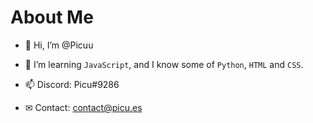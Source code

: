 # About Me

- 👋 Hi, I’m @Picuu
- 👀 I’m learning ``JavaScript``, and I know some of ``Python``, ``HTML`` and ``CSS``.

- 📫 Discord: Picu#9286
- ✉ Contact: contact@picu.es

<!---
Picuu/Picuu is a ✨ special ✨ repository because its `README.md` (this file) appears on your GitHub profile.
You can click the Preview link to take a look at your changes.
--->
